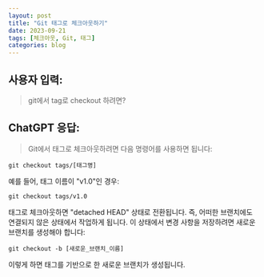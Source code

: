 ```yaml
---
layout: post
title: "Git 태그로 체크아웃하기"
date: 2023-09-21
tags: [체크아웃, Git, 태그]
categories: blog
---
```


## 사용자 입력:
> git에서 tag로 checkout 하려면?

## ChatGPT 응답:
> Git에서 태그로 체크아웃하려면 다음 명령어를 사용하면 됩니다:

```
git checkout tags/[태그명]
```

예를 들어, 태그 이름이 "v1.0"인 경우:

```
git checkout tags/v1.0
```

태그로 체크아웃하면 "detached HEAD" 상태로 전환됩니다. 즉, 어떠한 브랜치에도 연결되지 않은 상태에서 작업하게 됩니다. 이 상태에서 변경 사항을 저장하려면 새로운 브랜치를 생성해야 합니다:

```
git checkout -b [새로운_브랜치_이름]
```

이렇게 하면 태그를 기반으로 한 새로운 브랜치가 생성됩니다.

